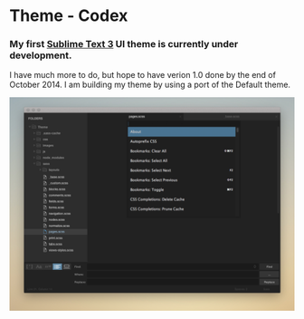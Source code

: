 # Theme - Codex

### My first [Sublime Text 3](http://www.sublimetext.com/3) UI theme is currently under development. 

I have much more to do, but hope to have verion 1.0 done by the end of October 2014. I am building my theme by using a port of the Default theme.

![image](resources/codex.png)
